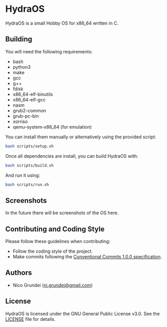 # HydraOS

HydraOS is a small Hobby OS for x86_64 written in C.

## Building

You will need the following requirements:

- bash
- python3
- make
- gcc
- g++
- fdisk
- x86_64-elf-binutils
- x86_64-elf-gcc
- nasm
- grub2-common
- grub-pc-bin
- xorriso
- qemu-system-x86_64 (for emulation)

You can install them manually or alternatively using the provided script:

```bash
bash scripts/setup.sh
```

Once all dependencies are install, you can build HydraOS with:

```bash
bash scripts/build.sh
```

And run it using:

```bash
bash scripts/run.sh
```

## Screenshots

In the future there will be screenshots of the OS here.

## Contributing and Coding Style

Please follow these guidelines when contributing:

- Follow the coding style of the project.
- Make commits following the [Conventional Commits 1.0.0 specification](https://www.conventionalcommits.org/en/v1.0.0/#specification).

## Authors

- Nico Grundei (<ni.grundei@gmail.com>)

## License

HydraOS is licensed under the GNU General Public License v3.0. See the [LICENSE](LICENSE) file for details.
